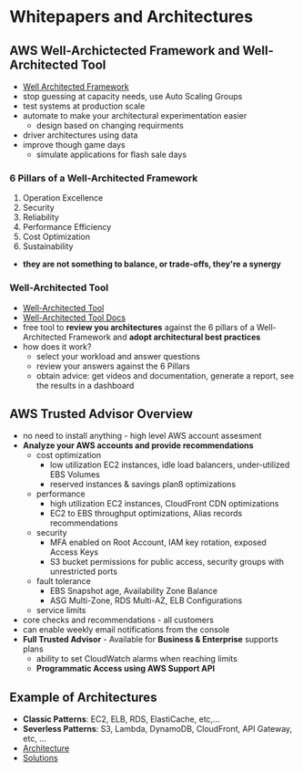 # Whitepapers and Architectures

## AWS Well-Archictected Framework and Well-Architected Tool

- [Well Architected Framework](https://aws.amazon.com/architecture/well-architected)
- stop guessing at capacity needs, use Auto Scaling Groups
- test systems at production scale
- automate to make your architectural experimentation easier
  - design based on changing requirments
- driver architectures using data
- improve though game days
  - simulate applications for flash sale days

### 6 Pillars of a Well-Architected Framework

1. Operation Excellence
2. Security
3. Reliability
4. Performance Efficiency
5. Cost Optimization
6. Sustainability

- **they are not something to balance, or trade-offs, they're a synergy**

### Well-Architected Tool

- [Well-Architected Tool](https://console.aws.amazon.com/wellarchitected/)
- [Well-Architected Tool Docs](https://docs.aws.amazon.com/wellarchitected/latest/userguide/intro.html)
- free tool to **review you architectures** against the 6 pillars of a Well-Architected Framework and **adopt architectural best practices**
- how does it work?
  - select your workload and answer questions
  - review your answers against the 6 Pillars
  - obtain advice: get videos and documentation, generate a report, see the results in a dashboard

## AWS Trusted Advisor Overview

- no need to install anything - high level AWS account assesment
- **Analyze your AWS accounts and provide recommendations**
  - cost optimization
    - low utilization EC2 instances, idle load balancers, under-utilized EBS Volumes
    - reserved instances & savings planß optimizations
  - performance
    - high utilization EC2 instances, CloudFront CDN optimizations
    - EC2 to EBS throughput optimizations, Alias records recommendations
  - security
    - MFA enabled on Root Account, IAM key rotation, exposed Access Keys
    - S3 bucket permissions for public access, security groups with unrestricted ports
  - fault tolerance
    - EBS Snapshot age, Availability Zone Balance
    - ASG Multi-Zone, RDS Multi-AZ, ELB Configurations
  - service limits
- core checks and recommendations - all customers
- can enable weekly email notifications from the console
- **Full Trusted Advisor** - Available for **Business & Enterprise** supports plans
  - ability to set CloudWatch alarms when reaching limits
  - **Programmatic Access using AWS Support API**

## Example of Architectures

- **Classic Patterns**: EC2, ELB, RDS, ElastiCache, etc,...
- **Severless Patterns**: S3, Lambda, DynamoDB, CloudFront, API Gateway, etc, ...
- [Architecture](https://aws.amazon.com/architecture)
- [Solutions](https://aws.amazon.com/solutions)
